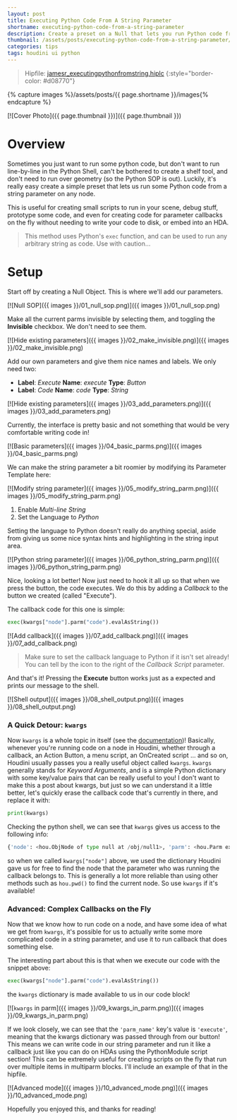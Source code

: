 ```yaml
---
layout: post
title: Executing Python Code From A String Parameter
shortname: executing-python-code-from-a-string-parameter
description: Create a preset on a Null that lets you run Python code from it
thumbnail: /assets/posts/executing-python-code-from-a-string-parameter/images/preview.png
categories: tips
tags: houdini ui python
---
```


> Hipfile: [jamesr_executingpythonfromstring.hiplc](/assets/posts/executing-python-code-from-a-string-parameter/jamesr_executingpythonfromstring.hiplc)
{:style="border-color: #d08770"}

{% capture images %}/assets/posts/{{ page.shortname }}/images{% endcapture %}

[![Cover Photo]({{ page.thumbnail }})]({{ page.thumbnail }})

# Overview

Sometimes you just want to run some python code, but don't want to run
line-by-line in the Python Shell, can't be bothered to create a shelf tool, and
don't need to run over geometry (so the Python SOP is out). Luckily, it's really
easy create a simple preset that lets us run some Python code from a string
parameter on any node.

This is useful for creating small scripts to run in your scene, debug stuff, 
prototype some code, and even for creating code for parameter callbacks on the
fly without needing to write your code to disk, or embed into an HDA.

> This method uses Python's `exec` function, and can be used to run any arbitrary string as code. Use with caution...

# Setup

Start off by creating a Null Object. This is where we'll add our parameters.

[![Null SOP]({{ images }}/01_null_sop.png)]({{ images }}/01_null_sop.png)

Make all the current parms invisible by selecting them, and toggling the **Invisible** checkbox. We don't need to see them.

[![Hide existing parameters]({{ images }}/02_make_invisible.png)]({{ images }}/02_make_invisible.png)

Add our own parameters and give them nice names and labels. We only need two:

* **Label**: *Execute* **Name**: *execute* **Type**: *Button*
* **Label**: *Code* **Name**: *code* **Type**: *String*

[![Hide existing parameters]({{ images }}/03_add_parameters.png)]({{ images }}/03_add_parameters.png)

Currently, the interface is pretty basic and not something that would be very comfortable writing code in!

[![Basic parameters]({{ images }}/04_basic_parms.png)]({{ images }}/04_basic_parms.png)

We can make the string parameter a bit roomier by modifying its Parameter Template here:

[![Modify string parameter]({{ images }}/05_modify_string_parm.png)]({{ images }}/05_modify_string_parm.png)

1. Enable *Multi-line String*
2. Set the Language to *Python*

Setting the language to Python doesn't really do anything special, aside from giving us some nice syntax hints and highlighting in the string input area.

[![Python string parameter]({{ images }}/06_python_string_parm.png)]({{ images }}/06_python_string_parm.png)

Nice, looking a lot better! Now just need to hook it all up so that when we press the button, the code executes. We do this by adding a *Callback* to the button we created (called "Execute").

The callback code for this one is simple:

```python
exec(kwargs["node"].parm("code").evalAsString())
```

[![Add callback]({{ images }}/07_add_callback.png)]({{ images }}/07_add_callback.png)

> Make sure to set the callback language to Python if it isn't set already! You can tell by the icon to the right of the *Callback Script* parameter.

And that's it! Pressing the **Execute** button works just as a expected and prints our message to the shell.

[![Shell output]({{ images }}/08_shell_output.png)]({{ images }}/08_shell_output.png)

### A Quick Detour: `kwargs`

Now `kwargs` is a whole topic in itself (see the [documentation](https://www.sidefx.com/docs/houdini/hom/locations.html))! Basically, whenever you're running code on a node in Houdini, whether through a callback, an Action Button, a menu script, an OnCreated script ... and so on, Houdini usually passes you a really useful object called `kwargs`. `kwargs` generally stands for *Keyword Arguments*, and is a simple Python dictionary with some key/value pairs that can be really useful to you! I don't want to make this a post about kwargs, but just so we can understand it a little better, let's quickly erase the callback code that's currently in there, and replace it with:

```python
print(kwargs)
```

Checking the python shell, we can see that `kwargs` gives us access to the following info:

```python
{'node': <hou.ObjNode of type null at /obj/null1>, 'parm': <hou.Parm execute in /obj/null1>, 'script_multiparm_index': '-1', 'script_value0': '0', 'script_value': '0', 'parm_name': 'execute', 'script_multiparm_nesting': '0', 'script_parm': 'execute'}
```

so when we called `kwargs["node"]` above, we used the dictionary Houdini gave us for free to find the node that the parameter who was running the callback belongs to. This is generally a lot more reliable than using other methods such as `hou.pwd()` to find the current
node. So use `kwargs` if it's available!


### Advanced: Complex Callbacks on the Fly

Now that we know how to run code on a node, and have some idea of what we get from `kwargs`, it's possible for us to actually write some more complicated code in a string parameter, and use it to run callback that does something else.

The interesting part about this is that when we execute our code with the snippet above:

```python
exec(kwargs["node"].parm("code").evalAsString())
```

the `kwargs` dictionary is made available to us in our code block!

[![`kwargs` in parm]({{ images }}/09_kwargs_in_parm.png)]({{ images }}/09_kwargs_in_parm.png)

If we look closely, we can see that the `'parm_name'` key's value is `'execute'`, meaning that the kwargs dictionary was passed through from our button! This means we can write code in our string parameter and run it like a callback just like you can do on HDAs using the PythonModule script section! This can be extremely useful for creating scripts on the fly that run over multiple items in multiparm blocks. I'll include an example of that in the hipfile.

[![Advanced mode]({{ images }}/10_advanced_mode.png)]({{ images }}/10_advanced_mode.png)


Hopefully you enjoyed this, and thanks for reading!